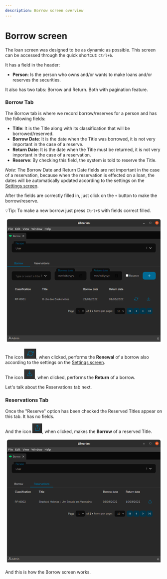 ```yaml
---
description: Borrow screen overview
---
```


# Borrow screen

The loan screen was designed to be as dynamic as possible. This screen can be accessed through the quick shortcut: `Ctrl+b`.

It has a field in the header:

* **Person**: Is the person who owns and/or wants to make loans and/or reserves the securities.

It also has two tabs: Borrow and Return. Both with pagination feature.

### Borrow Tab

The Borrow tab is where we record borrow/reserves for a person and has the following fields:

* **Title**: It is the Title along with its classification that will be borrowed/reserved.
* **Borrow Date**: It is the date when the Title was borrowed, it is not very important in the case of a reserve.
* **Return Date**: It is the date when the Title must be returned, it is not very important in the case of a reservation.
* **Reserve**: By checking this field, the system is told to reserve the Title.

_Note_: The Borrow Date and Return Date fields are not important in the case of a reservation, because when the reservation is effected on a loan, the dates will be automatically updated according to the settings on the [Settings screen](settings-screen.md).

After the fields are correctly filled in, just click on the `+` button to make the borrow/reserve.



:bulb:Tip: To make a new borrow just press `Ctrl+S`  with fields correct filled.

![Borrow Screen - Borrow Tab](.gitbook/assets/image.png)

The icon ![](<.gitbook/assets/image (3).png>), when clicked, performs the **Renewal** of a borrow also according to the settings on the [Settings screen](settings-screen.md).

The icon ![](<.gitbook/assets/image (6).png>), when clicked, performs the **Return** of a borrow.

Let's talk about the Reservations tab next.

### Reservations Tab

Once the "Reserve" option has been checked the Reserved Titles appear on this tab. It has no fields.

And the icon ![](<.gitbook/assets/image (7).png>), when clicked, makes the **Borrow** of a reserved Title.

![Borrow screen - Reservations Tab](<.gitbook/assets/image (4).png>)

And this is how the Borrow screen works.
